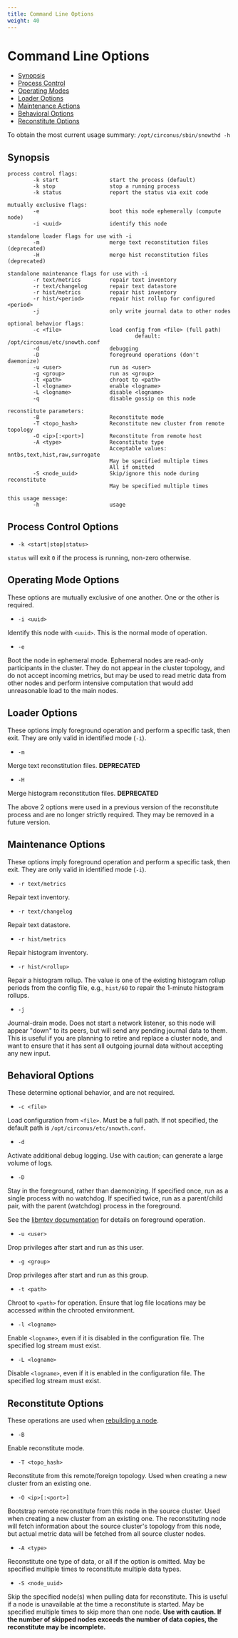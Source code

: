 ```yaml
---
title: Command Line Options
weight: 40
---
```


# Command Line Options

 * [Synopsis](#synopsis)
 * [Process Control](#process-control-options)
 * [Operating Modes](#operating-mode-options)
 * [Loader Options](#loader-options)
 * [Maintenance Actions](#maintenance-options)
 * [Behavioral Options](#behavioral-options)
 * [Reconstitute Options](#reconstitute-options)

To obtain the most current usage summary: `/opt/circonus/sbin/snowthd -h`

## Synopsis

```
process control flags:
        -k start                start the process (default)
        -k stop                 stop a running process
        -k status               report the status via exit code

mutually exclusive flags:
        -e                      boot this node ephemerally (compute node)
        -i <uuid>               identify this node

standalone loader flags for use with -i
        -m                      merge text reconstitution files (deprecated)
        -H                      merge hist reconstitution files (deprecated)

standalone maintenance flags for use with -i
        -r text/metrics         repair text inventory
        -r text/changelog       repair text datastore
        -r hist/metrics         repair hist inventory
        -r hist/<period>        repair hist rollup for configured <period>
        -j                      only write journal data to other nodes

optional behavior flags:
        -c <file>               load config from <file> (full path)
                                        default: /opt/circonus/etc/snowth.conf
        -d                      debugging
        -D                      foreground operations (don't daemonize)
        -u <user>               run as <user>
        -g <group>              run as <group>
        -t <path>               chroot to <path>
        -l <logname>            enable <logname>
        -L <logname>            disable <logname>
        -q                      disable gossip on this node

reconstitute parameters:
        -B                      Reconstitute mode
        -T <topo_hash>          Reconstitute new cluster from remote topology
        -O <ip>[:<port>]        Reconstitute from remote host
        -A <type>               Reconstitute type
                                Acceptable values: nntbs,text,hist,raw,surrogate
                                May be specified multiple times
                                All if omitted
        -S <node_uuid>          Skip/ignore this node during reconstitute
                                May be specified multiple times

this usage message:
        -h                      usage
```

## Process Control Options

 * `-k <start|stop|status>`

`status` will exit `0` if the process is running, non-zero otherwise.

## Operating Mode Options

These options are mutually exclusive of one another. One or the other is
required.

 * `-i <uuid>`

Identify this node with `<uuid>`.  This is the normal mode of operation.

 * `-e`

Boot the node in ephemeral mode. Ephemeral nodes are read-only participants in
the cluster. They do not appear in the cluster topology, and do not accept
incoming metrics, but may be used to read metric data from other nodes and
perform intensive computation that would add unreasonable load to the main
nodes.

## Loader Options

These options imply foreground operation and perform a specific task, then
exit. They are only valid in identified mode (`-i`).

 * `-m` 

Merge text reconstitution files. **DEPRECATED**

 * `-H`

Merge histogram reconstitution files. **DEPRECATED**

The above 2 options were used in a previous version of the reconstitute process
and are no longer strictly required. They may be removed in a future version.

## Maintenance Options

These options imply foreground operation and perform a specific task, then
exit. They are only valid in identified mode (`-i`).

 * `-r text/metrics`

Repair text inventory.

 * `-r text/changelog`

Repair text datastore.

 * `-r hist/metrics`

Repair histogram inventory.

 * `-r hist/<rollup>`

Repair a histogram rollup. The value is one of the existing histogram rollup
periods from the config file, e.g., `hist/60` to repair the 1-minute histogram
rollups.

 * `-j`

Journal-drain mode. Does not start a network listener, so this node will appear
"down" to its peers, but will send any pending journal data to them.  This is
useful if you are planning to retire and replace a cluster node, and want to
ensure that it has sent all outgoing journal data without accepting any new
input.

## Behavioral Options

These determine optional behavior, and are not required.

 * `-c <file>`

Load configuration from `<file>`. Must be a full path. If not specified, the
default path is `/opt/circonus/etc/snowth.conf`.

 * `-d`

Activate additional debug logging. Use with caution; can generate a large
volume of logs.

 * `-D`

Stay in the foreground, rather than daemonizing. If specified once, run as a
single process with no watchdog. If specified twice, run as a parent/child
pair, with the parent (watchdog) process in the foreground.

See the [libmtev
documentation](http://circonus-labs.github.io/libmtev/development/mtev_main.html#foreground)
for details on foreground operation.

 * `-u <user>`

Drop privileges after start and run as this user.

 * `-g <group>`

Drop privileges after start and run as this group.

 * `-t <path>`

Chroot to `<path>` for operation. Ensure that log file locations may be
accessed within the chrooted environment.

 * `-l <logname>`

Enable `<logname>`, even if it is disabled in the configuration file. The
specified log stream must exist.

 * `-L <logname>`

Disable `<logname>`, even if it is enabled in the configuration file. The
specified log stream must exist.

## Reconstitute Options

These operations are used when [rebuilding a node](/irondb/administration/rebuilding-nodes/).

 * `-B`

Enable reconstitute mode.

 * `-T <topo_hash>`

Reconstitute from this remote/foreign topology. Used when creating a new cluster
from an existing one.

 * `-O <ip>[:<port>]`

Bootstrap remote reconstitute from this node in the source cluster. Used when
creating a new cluster from an existing one. The reconstituting node will fetch
information about the source cluster's topology from this node, but actual
metric data will be fetched from all source cluster nodes.

 * `-A <type>`

Reconstitute one type of data, or all if the option is omitted. May be
specified multiple times to reconstitute multiple data types.

 * `-S <node_uuid>`

Skip the specified node(s) when pulling data for reconstitute. This is useful
if a node is unavailable at the time a reconstitute is started. May be
specified multiple times to skip more than one node. **Use with caution. If the
number of skipped nodes exceeds the number of data copies, the reconstitute may
be incomplete.**
